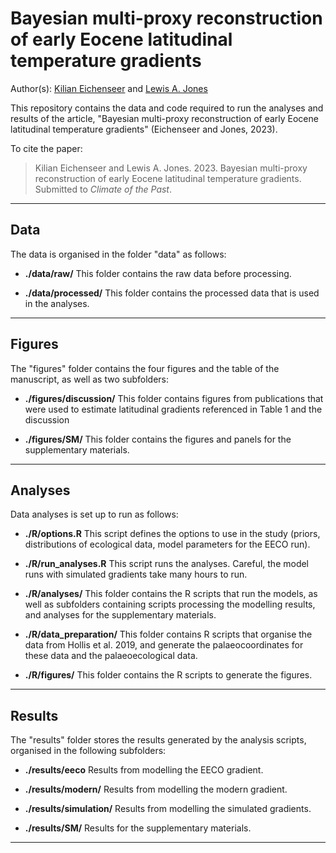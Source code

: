 # Bayesian multi-proxy reconstruction of early Eocene latitudinal temperature gradients

Author(s): [Kilian Eichenseer](mailto:kilian.eichenseer@durham.ac.uk) and [Lewis A. Jones](mailto:LewisA.Jones@outlook.com)

This repository contains the data and code required to run the analyses and results of the article, "Bayesian multi-proxy reconstruction of early Eocene latitudinal temperature gradients" (Eichenseer and Jones, 2023). 

To cite the paper: 
> Kilian Eichenseer and Lewis A. Jones. 2023. Bayesian multi-proxy reconstruction of early Eocene latitudinal temperature gradients. Submitted to *Climate of the Past*.

-------

## Data
The data is organised in the folder "data" as follows:

* **./data/raw/**
This folder contains the raw data before processing.

* **./data/processed/**
This folder contains the processed data that is used in the analyses.

-------

## Figures
The "figures" folder contains the four figures and the table of the manuscript, 
as well as two subfolders:

* **./figures/discussion/**
This folder contains figures from publications that were used
to estimate latitudinal gradients referenced in Table 1 and the discussion

* **./figures/SM/**
This folder contains the figures and panels for the supplementary materials.

-------

## Analyses
Data analyses is set up to run as follows:

* **./R/options.R**
This script defines the options to use in the study (priors, distributions of
ecological data, model parameters for the EECO run).

* **./R/run_analyses.R**
This script runs the analyses. Careful, the model runs with simulated gradients
take many hours to run.

* **./R/analyses/**
This folder contains the R scripts that run the models, as well as subfolders
containing scripts processing the modelling results, and analyses for the 
supplementary materials.

* **./R/data_preparation/**
This folder contains R scripts that organise the data from Hollis et al. 2019, 
and generate the palaeocoordinates for these data and the palaeoecological data.

* **./R/figures/**
This folder contains the R scripts to generate the figures.

-------

## Results
The "results" folder stores the results generated by the 
analysis scripts, organised in the following subfolders:

* **./results/eeco**
Results from modelling the EECO gradient.

* **./results/modern/**
Results from modelling the modern gradient.

* **./results/simulation/**
Results from modelling the simulated gradients.

* **./results/SM/**
Results for the supplementary materials.

-------

